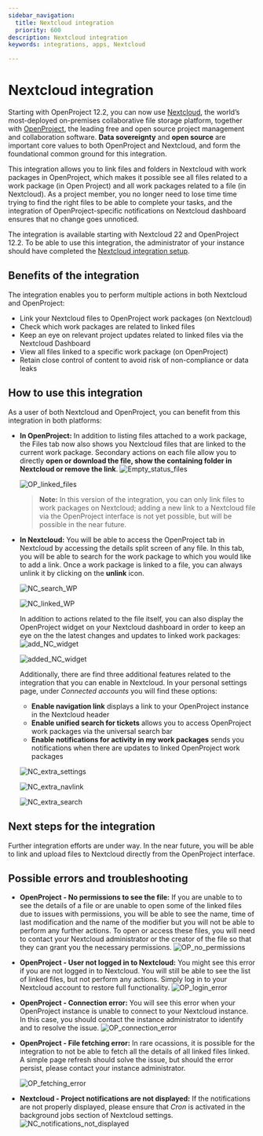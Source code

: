 ```yaml
---
sidebar_navigation:
  title: Nextcloud integration
  priority: 600
description: Nextcloud integration
keywords: integrations, apps, Nextcloud

---
```


# Nextcloud integration

Starting with OpenProject 12.2, you can now use [Nextcloud](https://nextcloud.com/), the world’s most-deployed on-premises collaborative file storage platform, together with [OpenProject](https://www.openproject.org/), the leading free and open source project management and collaboration software. **Data sovereignty** and **open source** are important core values to both OpenProject and Nextcloud, and form the foundational common ground for this integration.

This integration allows you to link files and folders in Nextcloud with work packages in OpenProject, which makes it possible see all files related to a work package (in Open Project) and all work packages related to a file (in Nextcloud). As a project member, you no longer need to lose time time trying to find the right files to be able to complete your tasks, and the integration of OpenProject-specific notifications on Nextcloud dashboard ensures that no change goes unnoticed. 

The integration is available starting with Nextcloud 22 and OpenProject 12.2. To be able to use this integration, the administrator of your instance should have completed the [Nextcloud integration setup](../../system-admin-guide/integrations/nextcloud).

## Benefits of the integration

The integration enables you to perform multiple actions in both Nextcloud and OpenProject:

- Link your Nextcloud files to OpenProject work packages (on Nextcloud)
- Check which work packages are related to linked files
- Keep an eye on relevant project updates related to linked files via the Nextcloud Dashboard
- View all files linked to a specific work package (on OpenProject)
- Retain close control of content to avoid risk of non-compliance or data leaks

## How to use this integration

As a user of both Nextcloud and OpenProject, you can benefit from this integration in both platforms:

- **In OpenProject:**
  In addition to listing files attached to a work package, the Files tab now also shows you Nextcloud files that are linked to the current work package. Secondary actions on each file allow you to directly **open or download the file, show the containing folder in Nextcloud or remove the link**.
  ![Empty_status_files](1_0_00-No_files_linked.png)

  ![OP_linked_files](1_1_00-All_files_available.png)

  > **Note:** In this version of the integration, you can only link files to work packages on Nextcloud; adding a new link to a Nextcloud file via the OpenProject interface is not yet possible, but will be possible in the near future.
  

- **In Nextcloud:**
  You will be able to access the OpenProject tab in Nextcloud by accessing the details split screen of any file. In this tab, you will be able to search for the work package to which you would like to add a link. Once a work package is linked to a file, you can always unlink it by clicking on the **unlink** icon.

  ![NC_search_WP](0_0_00-File_Relation_Search.png)

  ![NC_linked_WP](0_1_01-File_WP_Actions.png)

  In addition to actions related to the file itself, you can also display the OpenProject widget on your Nextcloud dashboard in order to keep an eye on the the latest changes and updates to linked work packages:
  ![add_NC_widget](Add_OpenProject_widget.png)

  ![added_NC_widget](Nextcloud_dashboard.png)

  Additionally, there are find three additional features related to the integration that you can enable in Nextcloud. In your personal settings page, under *Connected accounts* you will find these options:
  
  - **Enable navigation link** displays a link to your OpenProject instance in the Nextcloud header 
  - **Enable unified search for tickets** allows you to access OpenProject work packages via the universal search bar 
  - **Enable notifications for activity in my work packages** sends you notifications when there are updates to linked OpenProject work packages

  ![NC_extra_settings](Nextcloud_connected_account.png)

  ![NC_extra_navlink](Navigation_link_OpenProject.png)

  ![NC_extra_search](Unified_search.png)


## **Next steps for the integration**

Further integration efforts are under way. In the near future, you will be able to link and upload files to Nextcloud directly from the OpenProject interface.

## Possible errors and troubleshooting

- **OpenProject - No permissions to see the file:** If you are unable to to see the details of a file or are unable to open some of the linked files due to issues with permissions, you will be able to see the name, time of last modification and the name of the modifier but you will not be able to perform any further actions. To open or access these files, you will need to contact your Nextcloud administrator or the creator of the file so that they can grant you the necessary permissions.
  ![OP_no_permissions](1_1_01-Not_all_files_available.png)

- **OpenProject - User not logged in to Nextcloud:** You might see this error if you are not logged in to Nextcloud. You will still be able to see the list of linked files, but not perform any actions. Simply log in to your Nextcloud account to restore full functionality.
  ![OP_login_error](1_0_01-Log_in_error.png)

- **OpenProject - Connection error:** You will see this error when your OpenProject instance is unable to connect to your Nextcloud instance. In this case, you should contact the instance administrator to identify and to resolve the issue.
  ![OP_connection_error](1_0_02-Connection_broken.png)

- **OpenProject - File fetching error:** In rare ocassions, it is possible for the integration to not be able to fetch all the details of all linked files linked. A simple page refresh should solve the issue, but should the error persist, please contact your instance administrator.

  ![OP_fetching_error](1_0_03-Fetching_error.png)

- **Nextcloud - Project notifications are not displayed:** If the notifications are not properly displayed, please ensure that _Cron_ is activated in the background jobs section of Nextcloud settings.
  ![NC_notifications_not_displayed](Cron_job_settings.png)
